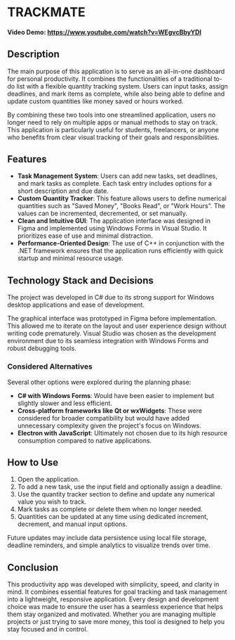 # TRACKMATE
#### Video Demo:  https://www.youtube.com/watch?v=WEgvcBbyYDI

## Description

The main purpose of this application is to serve as an all-in-one dashboard for personal productivity. It combines the functionalities of a traditional to-do list with a flexible quantity tracking system. Users can input tasks, assign deadlines, and mark items as complete, while also being able to define and update custom quantities like money saved or hours worked.

By combining these two tools into one streamlined application, users no longer need to rely on multiple apps or manual methods to stay on track. This application is particularly useful for students, freelancers, or anyone who benefits from clear visual tracking of their goals and responsibilities.

## Features

- **Task Management System**: Users can add new tasks, set deadlines, and mark tasks as complete. Each task entry includes options for a short description and due date.
- **Custom Quantity Tracker**: This feature allows users to define numerical quantities such as "Saved Money", "Books Read", or "Work Hours". The values can be incremented, decremented, or set manually.
- **Clean and Intuitive GUI**: The application interface was designed in Figma and implemented using Windows Forms in Visual Studio. It prioritizes ease of use and minimal distraction.
- **Performance-Oriented Design**: The use of C++ in conjunction with the .NET framework ensures that the application runs efficiently with quick startup and minimal resource usage.

## Technology Stack and Decisions

The project was developed in C# due to its strong support for Windows desktop applications and ease of development.

The graphical interface was prototyped in Figma before implementation. This allowed me to iterate on the layout and user experience design without writing code prematurely. Visual Studio was chosen as the development environment due to its seamless integration with Windows Forms and robust debugging tools.

### Considered Alternatives

Several other options were explored during the planning phase:

- **C# with Windows Forms**: Would have been easier to implement but slightly slower and less efficient.
- **Cross-platform frameworks like Qt or wxWidgets**: These were considered for broader compatibility but would have added unnecessary complexity given the project's focus on Windows.
- **Electron with JavaScript**: Ultimately not chosen due to its high resource consumption compared to native applications.

## How to Use

1. Open the application.
2. To add a new task, use the input field and optionally assign a deadline.
3. Use the quantity tracker section to define and update any numerical value you wish to track.
4. Mark tasks as complete or delete them when no longer needed.
5. Quantities can be updated at any time using dedicated increment, decrement, and manual input options.

Future updates may include data persistence using local file storage, deadline reminders, and simple analytics to visualize trends over time.

## Conclusion

This productivity app was developed with simplicity, speed, and clarity in mind. It combines essential features for goal tracking and task management into a lightweight, responsive application. Every design and development choice was made to ensure the user has a seamless experience that helps them stay organized and motivated. Whether you are managing multiple projects or just trying to save more money, this tool is designed to help you stay focused and in control.

